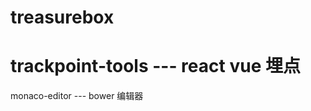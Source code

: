 # treasurebox
 trackpoint-tools  --- react vue 埋点
 ==============================================
 monaco-editor    --- bower 编辑器
